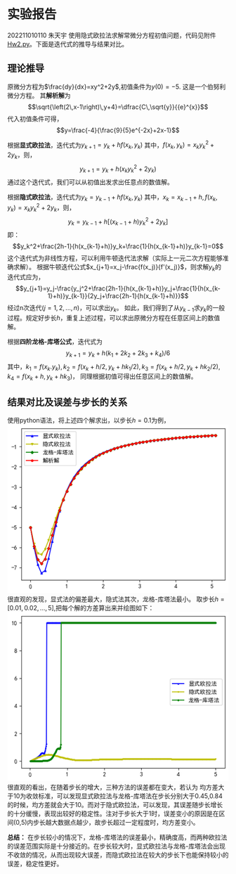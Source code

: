 # 实验报告
202211010110 朱天宇
使用隐式欧拉法求解常微分方程初值问题，代码见附件[Hw2.py](Hw2.py)。下面是迭代式的推导与结果对比。
## 理论推导
原微分方程为$\frac{dy}{dx}=xy^2+2y$,初值条件为$y(0)=-5$.
这是一个伯努利微分方程。
其**解析解**为
$$\sqrt{\left(2\,x-1\right)\,y+4}=\dfrac{C\,\sqrt{y}}{{e}^{x}}$$
代入初值条件可得，
$$y=\frac{-4}{\frac{9}{5}e^{-2x}+2x-1}$$

根据**显式欧拉法**，迭代式为$y_{k+1}=y_{k}+hf(x_k,y_k)$
其中，$f(x_k,y_k)=x_ky_k^2+2y_k$，则，
$$y_{k+1}=y_{k}+h(x_ky_k^2+2y_k)$$
通过这个迭代式，我们可以从初值出发求出任意点的数值解。

根据**隐式欧拉法**，迭代式为$y_k=y_{k-1}+hf(x_k,y_k)$
其中，$x_k=x_{k-1}+h,f(x_k,y_k)=x_ky_k^2+2y_k$，则，
$$y_k=y_{k-1}+h[(x_{k-1}+h)y_k^2+2y_k]$$
即：$$y_k^2+\frac{2h-1}{h(x_{k-1}+h)}y_k+\frac{1}{h(x_{k-1}+h)}y_{k-1}=0$$
这个迭代式为非线性方程，可以利用牛顿迭代法求解（实际上一元二次方程能够准确求解）。
根据牛顿迭代公式$x_{j+1}=x_j-\frac{f(x_j)}{f'(x_j)}$，则求解$y_k$的
迭代式应为，
$$y_{j+1}=y_j-\frac{y_j^2+\frac{2h-1}{h(x_{k-1}+h)}y_j+\frac{1}{h(x_{k-1}+h)}y_{k-1}}{2y_j+\frac{2h-1}{h(x_{k-1}+h)}}$$
经过n次迭代$(j=1,2,...,n)$，可以求出$y_k$。
如此，我们得到了从$y_{k-1}$求$y_k$的一般过程。规定好步长$h$，重复上述过程，可以求出原微分方程在任意区间上的数值解。

根据**四阶龙格-库塔公式**，迭代式为
$$y_{k+1}=y_k+h(k_1+2k_2+2k_3+k_4)/6$$
其中，$k_1=f(x_k.y_k),k_2=f(x_k+h/2,y_k+hk_1/2),k_3=f(x_k+h/2,y_k+hk_2/2),k_4=f(x_k+h,y_k+hk_3)$，
同理根据初值可得出任意区间上的数值解。

## 结果对比及误差与步长的关系
使用python语法，将上述四个解求出，以步长$h=0.1$为例，
![方程四种解的对比](image-1.png)
很直观的发现，显式法的偏差最大，隐式法其次，龙格-库塔法最小。
取步长$h=[0.01,0.02,...,5]$,把每个解的方差算出来并绘图如下：
![三种数值解法的均方差随步长的变化](image-2.png)
很直观的看出，在随着步长的增大，三种方法的误差都在变大，若认为
均方差大于10为收敛标准，可以发现显式欧拉法与龙格-库塔法在步长分别大于0.45,0.84的时候，均方差就会大于10。而对于隐式欧拉法，可以发现，其误差随步长增长的十分缓慢，表现出较好的稳定性。注对于步长大于1时，误差变小的原因是在区间(0,5)内步长越大数据点越少，故步长超过一定程度时，均方差变小。

**总结：** 在步长较小的情况下，龙格-库塔法的误差最小，精确度高，而两种欧拉法的误差范围实际是十分接近的。在步长较大时，显式欧拉法与龙格-库塔法会出现不收敛的情况，从而出现较大误差，而隐式欧拉法在较大的步长下也能保持较小的误差，稳定性更好。